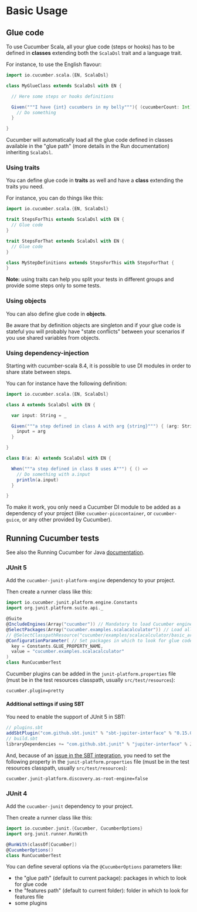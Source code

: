 # Basic Usage

## Glue code

To use Cucumber Scala, all your glue code (steps or hooks) has to be defined in **classes** extending both the `ScalaDsl` trait and a language trait.

For instance, to use the English flavour:
```scala
import io.cucumber.scala.{EN, ScalaDsl}

class MyGlueClass extends ScalaDsl with EN {

  // Here some steps or hooks definitions

  Given("""I have {int} cucumbers in my belly"""){ (cucumberCount: Int) =>
    // Do something    
  }

}
```

Cucumber will automatically load all the glue code defined in classes available in the "glue path" (more details in the Run documentation) inheriting `ScalaDsl`.

### Using traits

You can define glue code in **traits** as well and have a **class** extending the traits you need.

For instance, you can do things like this:
```scala
import io.cucumber.scala.{EN, ScalaDsl}

trait StepsForThis extends ScalaDsl with EN {
  // Glue code
}

trait StepsForThat extends ScalaDsl with EN {
  // Glue code
}

class MyStepDefinitions extends StepsForThis with StepsForThat {
}
```

**Note:** using traits can help you split your tests in different groups and provide some steps only to some tests.

### Using objects

You can also define glue code in **objects**.

Be aware that by definition objects are singleton and if your glue code is stateful you will probably have "state conflicts"
between your scenarios if you use shared variables from objects.

### Using dependency-injection

Starting with cucumber-scala 8.4, it is possible to use DI modules in order to share state between steps.

You can for instance have the following definition:
```scala
import io.cucumber.scala.{EN, ScalaDsl}

class A extends ScalaDsl with EN {

  var input: String = _

  Given("""a step defined in class A with arg {string}""") { (arg: String) =>
    input = arg
  }

}

class B(a: A) extends ScalaDsl with EN {

  When("""a step defined in class B uses A""") { () =>
    // Do something with a.input
    println(a.input)
  }

}
```

To make it work, you only need a Cucumber DI module to be added as a dependency of your project
(like `cucumber-picocontainer`, or `cucumber-guice`, or any other provided by Cucumber).

## Running Cucumber tests

See also the Running Cucumber for Java [documentation](https://docs.cucumber.io/docs/cucumber/api/#running-cucumber).

### JUnit 5

Add the `cucumber-junit-platform-engine` dependency to your project.

Then create a runner class like this:
```scala
import io.cucumber.junit.platform.engine.Constants
import org.junit.platform.suite.api._

@Suite
@IncludeEngines(Array("cucumber")) // Mandatory to load Cucumber engine
@SelectPackages(Array("cucumber.examples.scalacalculator")) // Load all *.feature files in the given package
// @SelectClasspathResource("cucumber/examples/scalacalculator/basic_arithmetic.feature") // Or, load a single feature file
@ConfigurationParameter( // Set packages in which to look for glue code (classes containing steps definition)
  key = Constants.GLUE_PROPERTY_NAME,
  value = "cucumber.examples.scalacalculator"
)
class RunCucumberTest
```

Cucumber plugins can be added in the `junit-platform.properties` file (must be in the test resources classpath,
usually `src/test/resources`): 
```properties
cucumber.plugin=pretty
```

#### Additional settings if using SBT

You need to enable the support of JUnit 5 in SBT:
```scala
// plugins.sbt
addSbtPlugin("com.github.sbt.junit" % "sbt-jupiter-interface" % "0.15.0")
// build.sbt
libraryDependencies += "com.github.sbt.junit" % "jupiter-interface" % JupiterKeys.jupiterVersion.value % Test
```

And, because of an [issue in the SBT integration](https://github.com/sbt/sbt-jupiter-interface/issues/142), you need to
set the following property in the `junit-platform.properties` file (must be in the test resources classpath, usually
`src/test/resources`):
```properties
cucumber.junit-platform.discovery.as-root-engine=false
```

### JUnit 4

Add the `cucumber-junit` dependency to your project.

Then create a runner class like this:
```scala
import io.cucumber.junit.{Cucumber, CucumberOptions}
import org.junit.runner.RunWith

@RunWith(classOf[Cucumber])
@CucumberOptions()
class RunCucumberTest
```

You can define several options via the `@CucumberOptions` parameters like:
- the "glue path" (default to current package): packages in which to look for glue code
- the "features path" (default to current folder): folder in which to look for features file
- some plugins
